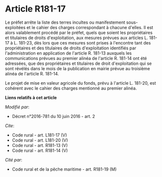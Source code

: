 # Article R181-17

Le préfet arrête la liste des terres incultes ou manifestement sous-exploitées et le cahier des charges correspondant à
chacune d'elles. Il est alors valablement procédé par le préfet, quels que soient les propriétaires et titulaires de droits
d'exploitation, aux mesures prévues aux articles L. 181-17 à L. 181-23, dès lors que ces mesures sont prises à l'encontre
tant des propriétaires et des titulaires de droits d'exploitation identifiés par l'administration en application de l'article
R. 181-13 auxquels les communications prévues au premier alinéa de l'article R. 181-14 ont été adressées, que des
propriétaires et titulaires de droit d'exploitation qui se sont révélés dans le mois de la publication en mairie prévue au
troisième alinéa de l'article R. 181-14. 

Le projet de mise en valeur agricole du fonds, prévu à l'article L. 181-20, est cohérent avec le cahier des charges mentionné
au premier alinéa.

**Liens relatifs à cet article**

_Modifié par_:

  - Décret n°2016-781 du 10 juin 2016 - art. 2

_Cite_:

  - Code rural - art. L181-17 (V)
  - Code rural - art. L181-20 (V)
  - Code rural - art. R181-13 (V)
  - Code rural - art. R181-14 (V)

_Cité par_:

  - Code rural et de la pêche maritime - art. R181-19 (M)
